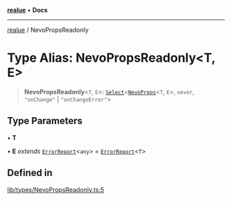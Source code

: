 [**realue**](../README.md) • **Docs**

***

[realue](../README.md) / NevoPropsReadonly

# Type Alias: NevoPropsReadonly\<T, E\>

> **NevoPropsReadonly**\<`T`, `E`\>: [`Select`](Select.md)\<[`NevoProps`](NevoProps.md)\<`T`, `E`\>, `never`, `"onChange"` \| `"onChangeError"`\>

## Type Parameters

• **T**

• **E** *extends* [`ErrorReport`](ErrorReport.md)\<`any`\> = [`ErrorReport`](ErrorReport.md)\<`T`\>

## Defined in

[lib/types/NevoPropsReadonly.ts:5](https://github.com/nevoland/realue/blob/310f29149b1c369e25b2d9305043389204bd13e0/lib/types/NevoPropsReadonly.ts#L5)
